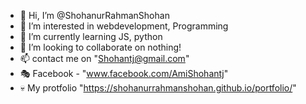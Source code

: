 - 👋 Hi, I’m @ShohanurRahmanShohan
- 👀 I’m interested in webdevelopment, Programming
- 🌱 I’m currently learning JS, python
- 💞️ I’m looking to collaborate on nothing!
- 📫 contact me on "Shohantj@gmail.com"
- 🎭 Facebook - "www.facebook.com/AmiShohantj"
- 💀 My protfolio "https://shohanurrahmanshohan.github.io/portfolio/"
